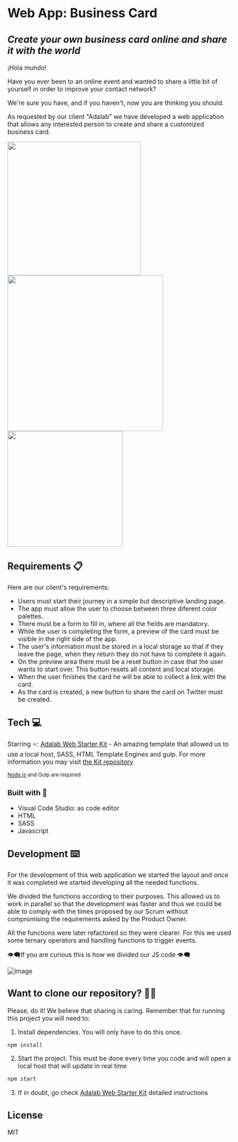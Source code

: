 # Web App: Business Card

## _Create your own business card online and share it with the world_

¡Hola mundo!

Have you ever been to an online event and wanted to share a little bit of yourself in order to improve your contact network? 

We're sure you have, and if you haven't, now you are thinking you should.

As requested by our client "Adalab" we have developed a web application that allows any interested person to create and share a customized business card.

<img src="https://user-images.githubusercontent.com/81619759/119809919-da0ceb00-bee5-11eb-837f-317dc6619124.png" width="300"/> <img src="https://user-images.githubusercontent.com/81619759/119810599-7931e280-bee6-11eb-8691-1cfcc6e1ffe9.png" width="350"/> 
<img  src="https://user-images.githubusercontent.com/81619759/119810285-2eb06600-bee6-11eb-8a0b-250ff586464a.png" width="260"/>

## Requirements 📋

Here are our client's requirements:

- Users must start their journey in a simple but descriptive landing page.
- The app must allow the user to choose between three diferent color palettes.
- There must be a form to fill in, where all the fields are mandatory. 
- While the user is completing the form, a preview of the card must be visible in the right side of the app. 
- The user's information must be stored in a local storage so that if they leave the page, when they return they do not have to complete it again.
- On the preview area there must be a reset button in case that the user wants to start over. This button resets all content and local storage.
- When the user finishes the card he will be able to collect a link with the card.
- As the card is created, a new button to share the card on Twitter must be created.

## Tech 💻

Starring ⭐:
[Adalab Web Starter Kit](https://github.com/Adalab/adalab-web-starter-kit) - An amazing template that allowed us to use a local host, SASS, HTML Template Engines and gulp. For more information you may visit [the Kit repository](https://github.com/Adalab/adalab-web-starter-kit)

<sub>[Node.js](https://nodejs.org/) and Gulp are required <sub/>

### Built with 🔨

- Visual Code Studio: as code editor
- HTML
- SASS
- Javascript

## Development ⌨️

For the development of this web application we started the layout and once it was completed we started developing all the needed functions.

We divided the functions according to their purposes. This allowed us to work in parallel so that the development was faster and thus we could be able to comply with the times proposed by our Scrum without compromising the requirements asked by the Product Owner.

All the functions were later refactored so they were clearer. For this we used some ternary operators and handling functions to trigger events.

👁️‍🗨️If you are curious this is how we divided our JS code 👁️‍🗨️
  
 ![image](https://user-images.githubusercontent.com/81619759/119811123-070dcd80-bee7-11eb-904e-d13d0bf4fd67.png)


## Want to clone our repository? 🐑🐑

Please, do it! We believe that sharing is caring. Remember that for running this project you will need to:

1. Install dependencies. You will only have to do this once.

```sh
npm install
```

2. Start the project. This must be done every time you code and will open a local host that will update in real time

```sh
npm start
```

3. If in doubt, go check [Adalab Web Starter Kit](https://github.com/Adalab/adalab-web-starter-kit) detailed instructions

## License

MIT
